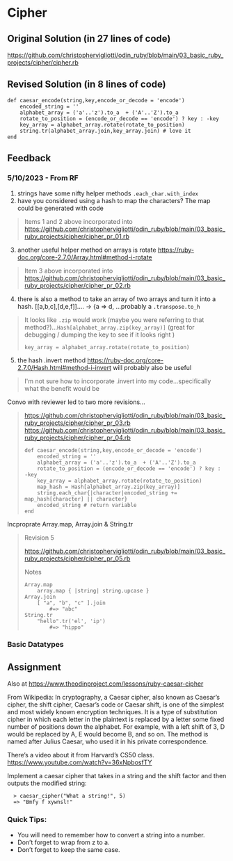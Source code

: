 # Cipher

## Original Solution (in 27 lines of code)

https://github.com/christophervigliotti/odin_ruby/blob/main/03_basic_ruby_projects/cipher/cipher.rb 

## Revised Solution (in 8 lines of code)

```
def caesar_encode(string,key,encode_or_decode = 'encode') 
    encoded_string = '' 
    alphabet_array = ('a'..'z').to_a  + ('A'..'Z').to_a
    rotate_to_position = (encode_or_decode == 'encode') ? key : -key
    key_array = alphabet_array.rotate(rotate_to_position)
    string.tr(alphabet_array.join,key_array.join) # love it
end
```

## Feedback

### 5/10/2023 - From RF 

1. strings have some nifty helper methods `.each_char.with_index `
2. have you considered using a hash to map the characters? The map could be generated with code

>Items 1 and 2 above incorporated into https://github.com/christophervigliotti/odin_ruby/blob/main/03_basic_ruby_projects/cipher/cipher_pr_01.rb 

3. another useful helper method on arrays is rotate https://ruby-doc.org/core-2.7.0/Array.html#method-i-rotate 

>Item 3 above incorporated into https://github.com/christophervigliotti/odin_ruby/blob/main/03_basic_ruby_projects/cipher/cipher_pr_02.rb 

4. there is also a method to take an array of two arrays and turn it into a hash.
[[a,b,c],[d,e,f]].... -> {a => d, ...probably a `.transpose.to_h`

> It looks like `.zip` would work (maybe you were referring to that method?)...`Hash[alphabet_array.zip(key_array)]` (great for debugging / dumping the key to see if it looks right
>)  
>```
>key_array = alphabet_array.rotate(rotate_to_position)
>```

5. the hash .invert method https://ruby-doc.org/core-2.7.0/Hash.html#method-i-invert
will probably also be useful

> I'm not sure how to incorporate .invert into my code...specifically what the benefit would be

Convo with reviewer led to two more revisions...

> https://github.com/christophervigliotti/odin_ruby/blob/main/03_basic_ruby_projects/cipher/cipher_pr_03.rb 
> https://github.com/christophervigliotti/odin_ruby/blob/main/03_basic_ruby_projects/cipher/cipher_pr_04.rb 
> 
> ```
> def caesar_encode(string,key,encode_or_decode = 'encode') 
>     encoded_string = '' 
>     alphabet_array = ('a'..'z').to_a  + ('A'..'Z').to_a
>     rotate_to_position = (encode_or_decode == 'encode') ? key : -key
>     key_array = alphabet_array.rotate(rotate_to_position)
>     map_hash = Hash[alphabet_array.zip(key_array)]
>     string.each_char{|character|encoded_string += map_hash[character] || character}
>     encoded_string # return variable
> end
> ```

Incproprate Array.map, Array.join & String.tr

> Revision 5
> 
> https://github.com/christophervigliotti/odin_ruby/blob/main/03_basic_ruby_projects/cipher/cipher_pr_05.rb 
> 
> Notes
> 
> ```
> Array.map 
>     array.map { |string| string.upcase }
> Array.join 
>     [ "a", "b", "c" ].join        
>         #=> "abc"
> String.tr
>     "hello".tr('el', 'ip')      
>         #=> "hippo"
> ```

### Basic Datatypes



## Assignment 

Also at https://www.theodinproject.com/lessons/ruby-caesar-cipher

From Wikipedia: In cryptography, a Caesar cipher, also known as Caesar’s cipher, the shift cipher, Caesar’s code or Caesar shift, is one of the simplest and most widely known encryption techniques. It is a type of substitution cipher in which each letter in the plaintext is replaced by a letter some fixed number of positions down the alphabet. For example, with a left shift of 3, D would be replaced by A, E would become B, and so on. The method is named after Julius Caesar, who used it in his private correspondence.

There’s a video about it from Harvard’s CS50 class. https://www.youtube.com/watch?v=36xNpbosfTY

Implement a caesar cipher that takes in a string and the shift factor and then outputs the modified string:

```
  > caesar_cipher("What a string!", 5)
  => "Bmfy f xywnsl!"
```

### Quick Tips:

* You will need to remember how to convert a string into a number.
* Don’t forget to wrap from z to a.
* Don’t forget to keep the same case.